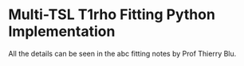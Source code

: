 # Multi-TSL T1rho Fitting Python Implementation



All the details can be seen in the abc fitting notes by Prof Thierry Blu. 

